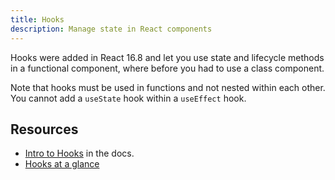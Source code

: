 ```yaml
---
title: Hooks
description: Manage state in React components
---
```


Hooks were added in React 16.8 and let you use state and lifecycle methods in a functional component, where before you had to use a class component.

Note that hooks must be used in functions and not nested within each other. You cannot add a `useState` hook within a `useEffect` hook.


## Resources

- [Intro to Hooks](https://reactjs.org/docs/hooks-intro.html) in the docs.
- [Hooks at a glance](https://reactjs.org/docs/hooks-overview.html)
